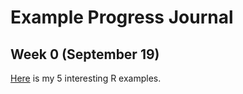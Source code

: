 ﻿# Example Progress Journal

## Week 0 (September 19)

[Here](files/interesting_examples.html) is my 5 interesting R examples.